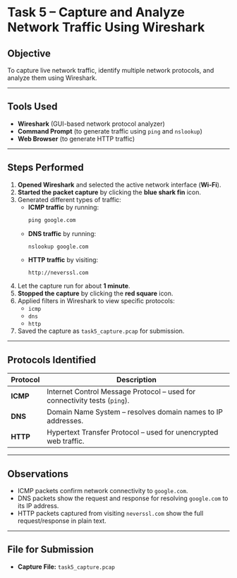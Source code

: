 # Task 5 – Capture and Analyze Network Traffic Using Wireshark

## Objective
To capture live network traffic, identify multiple network protocols, and analyze them using Wireshark.

---

## Tools Used
- **Wireshark** (GUI-based network protocol analyzer)
- **Command Prompt** (to generate traffic using `ping` and `nslookup`)
- **Web Browser** (to generate HTTP traffic)

---

## Steps Performed

1. **Opened Wireshark** and selected the active network interface (**Wi-Fi**).
2. **Started the packet capture** by clicking the **blue shark fin** icon.
3. Generated different types of traffic:
   - **ICMP traffic** by running:
     ```cmd
     ping google.com
     ```
   - **DNS traffic** by running:
     ```cmd
     nslookup google.com
     ```
   - **HTTP traffic** by visiting:
     ```
     http://neverssl.com
     ```
4. Let the capture run for about **1 minute**.
5. **Stopped the capture** by clicking the **red square** icon.
6. Applied filters in Wireshark to view specific protocols:
   - `icmp`
   - `dns`
   - `http`
7. Saved the capture as `task5_capture.pcap` for submission.

---

## Protocols Identified

| Protocol | Description |
|----------|-------------|
| **ICMP** | Internet Control Message Protocol – used for connectivity tests (`ping`). |
| **DNS**  | Domain Name System – resolves domain names to IP addresses. |
| **HTTP** | Hypertext Transfer Protocol – used for unencrypted web traffic. |

---

## Observations
- ICMP packets confirm network connectivity to `google.com`.
- DNS packets show the request and response for resolving `google.com` to its IP address.
- HTTP packets captured from visiting `neverssl.com` show the full request/response in plain text.

---

## File for Submission
- **Capture File:** `task5_capture.pcap`

